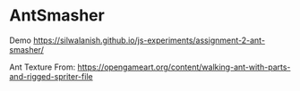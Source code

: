 # AntSmasher
Demo
https://silwalanish.github.io/js-experiments/assignment-2-ant-smasher/


Ant Texture From:
https://opengameart.org/content/walking-ant-with-parts-and-rigged-spriter-file